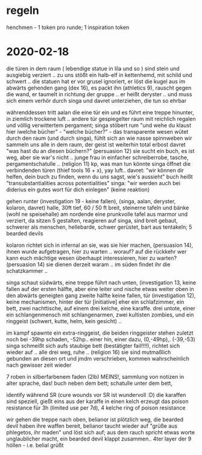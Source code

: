 # regeln
henchmen - 1 token pro runde; 1 inspiration token

# 2020-02-18
die türen in dem raum ( lebendige statue in lila und so ) sind stein und 
ausgiebig verziert .. zu uns stößt ein halb-elf in kettenhemd, mit schild und schwert 
.. die statuen hat er vor grusel ignoriert, er löst die kugel aus im abwärts gehenden 
gang (dex 16), es packt ihn (athletics 9), rauscht gegen die wand, er taumelt in
richtung der gruppe .. er heißt deryster .. und muss sich einem verhör durch singa 
und davret unterziehen, die tun so ehrbar

währenddessen tritt aalan die eine tür ein und es führt eine treppe hinunter,
in ziemlich trockene luft .. andere tür gespiegelter raum mit reichlich regalen
und völlig verwittertem pergament; singa stöbert rum "und wehe du klaust hier
iwelche bücher" - "welche bücher?" - das transparente wesen wütet durch den
raum (und durch singa), fühlt sich an wie nasse spinnweben
wir sammeln uns alle in dem raum, der geist ist weiterhin total erbost
davret "was hast du an diesen büchern?" (persuasion 12) sie sucht ein buch, es 
ist weg, aber sie war's nicht .. junge frau in einfacher schreiberrobe, tasche,
pergamentschatulle .. (religion 11) kp, was man tun könnte
singa öffnet die verbindenden türen (thief tools 16 + x), yay luft.. 
davret: "wir können dir helfen, dein buch zu finden, wenn du uns sagst, wie's aussieht"
buch heißt "transubstantialities across potentialities"
singa: "wir werden auch bei diderius ein gutes wort für dich einlegen" (keine reaktion)

gehen runter (investigation 19 - keine fallen), (singa, aalan, deryster, kolaron, davret)
halle, 30ft tief, 60 / 50 ft breit, steinerne tafeln und bänke (wohl ne speisehalle)
am nordende eine prunkvolle tafel aus marmor und verziert, da sitzen 5 gestalten, reagieren
auf singa, sind breit gebaut, schwerer als menschen, hellebarde, schwer gerüstet, bart aus 
tentakeln; 5 bearded devils

kolaron richtet sich in infernal an sie, was sie hier machen, (persuasion 14),
ihnen wurde aufgetragen, hier zu warten .. worauf? auf die rückkehr
wer kann euch mächtige wesen überhaupt interessieren, hier zu warten? 
(persuasion 14) sie dienen derzeit waram .. im süden findet ihr die schatzkammer ..

singa schaut südwärts, eine treppe führt nach unten, (investigation 13, keine fallen auf
der ersten hälfte, aber eine leiter und nische etwas weiter oben in den abwärts geneigten gang
zweite hälfte keine fallen, tür (investigation 12), keine mechanismen, hinter der tür
[initiative] eher ein schlafzimmer, ein bett, zwei nachttische, auf einem drei kelche,
eine karaffe. drei untote, einer ein schlangenmensch mit schlangenarmen, zwei
kultisten zombies, und ein ringgeist (schwert, kutte, helm, kein gesicht) ..  

im kampf spawnte ein extra-ringgeist, die beiden ringgeister stehen zuletzt noch
bei -39hp schaden, -52hp.. einer hin, einer dazu, (0,-49hp),. (-39,-53)
singa schmeißt sich aufs staubige bett (bestätigter fail!!!!), richtet sich wieder
auf .. alle drei weg, ruhe .. (religion 16) sie sind mutmaßlich gebunden an diesen
ort und jmdm verschrieben, kommen wahrscheinlich nach gewisser zeit wieder

7 roben in silberfarbenem faden (2lb) MEINS!, sammlung von notizen in alter sprache,
das! buch neben dem bett; schatulle unter dem bett, 

identify während SR (cure wounds vor SR ist wundervoll :D)
die karaffen sind speziell, gießt eins aus der karaffe in einen kelch
erzeugt das poison resistance für 3h (limited use per 7d), 4 kelche
ring of poison resistance

wir gehen die treppe nach oben, belianor ist plötzlich weg, die bearded devil
haben ihre waffen bereit, belianor taucht wieder auf "grüße aus phlegetos, ihr maden"
und löst sich auf; aus dem rauch spricht etwas worte unglaublicher macht, ein
bearded devil klappt zusammen.. 4ter layer der 9 höllen - i.e. belial grüßt